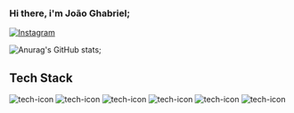 ### Hi there, i'm João Ghabriel;

[![Instagram](https://img.shields.io/badge/Instagram-E4405F?style=for-the-badge&logo=instagram&logoColor=white
)](https://www.instagram.com/joaoghabriel1/)

![Anurag's GitHub stats](https://github-readme-stats.vercel.app/api?username=joaoghabriell1&show_icons=true&theme=dark);

## Tech Stack

<div style="display: inline-block">
     <img src="https://img.shields.io/badge/HTML-239120?style=for-the-badge&logo=html5&logoColor=white" alt="tech-icon">
     <img src="https://img.shields.io/badge/CSS-239120?&style=for-the-badge&logo=css3&logoColor=white" alt="tech-icon">
     <img src="https://img.shields.io/badge/JavaScript-F7DF1E?style=for-the-badge&logo=javascript&logoColor=black" alt="tech-icon">
     <img src="https://img.shields.io/badge/React-20232A?style=for-the-badge&logo=react&logoColor=61DAFB" alt="tech-icon">
     <img src="https://img.shields.io/badge/Redux-593D88?style=for-the-badge&logo=redux&logoColor=white" alt="tech-icon">
      <img src="https://img.shields.io/badge/React_Router-CA4245?style=for-the-badge&logo=react-router&logoColor=white" alt="tech-icon">
<div/>
